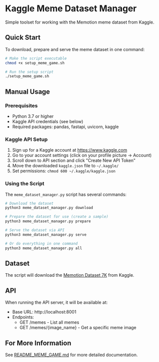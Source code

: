 # Kaggle Meme Dataset Manager

Simple toolset for working with the Memotion meme dataset from Kaggle.

## Quick Start

To download, prepare and serve the meme dataset in one command:

```bash
# Make the script executable
chmod +x setup_meme_game.sh

# Run the setup script
./setup_meme_game.sh
```

## Manual Usage

### Prerequisites

- Python 3.7 or higher
- Kaggle API credentials (see below)
- Required packages: pandas, fastapi, uvicorn, kaggle

### Kaggle API Setup

1. Sign up for a Kaggle account at https://www.kaggle.com
2. Go to your account settings (click on your profile picture → Account)
3. Scroll down to API section and click "Create New API Token"
4. Move the downloaded `kaggle.json` file to `~/.kaggle/`
5. Set permissions: `chmod 600 ~/.kaggle/kaggle.json`

### Using the Script

The `meme_dataset_manager.py` script has several commands:

```bash
# Download the dataset
python3 meme_dataset_manager.py download

# Prepare the dataset for use (create a sample)
python3 meme_dataset_manager.py prepare

# Serve the dataset via API
python3 meme_dataset_manager.py serve

# Or do everything in one command
python3 meme_dataset_manager.py all
```

## Dataset

The script will download the [Memotion Dataset 7K](https://www.kaggle.com/datasets/williamscott701/memotion-dataset-7k) from Kaggle.

## API

When running the API server, it will be available at:
- Base URL: http://localhost:8001
- Endpoints:
  - GET /memes - List all memes
  - GET /memes/{image_name} - Get a specific meme image

## For More Information

See [README_MEME_GAME.md](README_MEME_GAME.md) for more detailed documentation. 